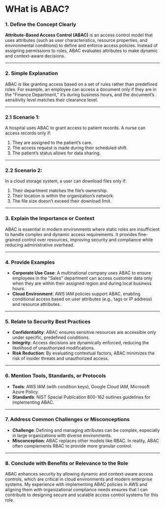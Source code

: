 # WHat is ABAC?

### 1. Define the Concept Clearly  
**Attribute-Based Access Control (ABAC)** is an access control model that uses attributes (such as user characteristics, resource properties, and environmental conditions) to define and enforce access policies. Instead of assigning permissions to roles, ABAC evaluates attributes to make dynamic and context-aware decisions.

---

### 2. Simple Explanation  
ABAC is like granting access based on a set of rules rather than predefined roles. For example, an employee can access a document only if they are in the "Finance Department," it’s during business hours, and the document’s sensitivity level matches their clearance level.

---

### 2.1 Scenario 1:  
A hospital uses ABAC to grant access to patient records. A nurse can access records only if:  
1. They are assigned to the patient’s care.  
2. The access request is made during their scheduled shift.  
3. The patient’s status allows for data sharing.

---

### 2.2 Scenario 2:  
In a cloud storage system, a user can download files only if:  
1. Their department matches the file’s ownership.  
2. Their location is within the organization’s network.  
3. The file size doesn’t exceed their download limit.

---

### 3. Explain the Importance or Context  
ABAC is essential in modern environments where static roles are insufficient to handle complex and dynamic access requirements. It provides fine-grained control over resources, improving security and compliance while reducing administrative overhead. 

---

### 4. Provide Examples  
- **Corporate Use Case**: A multinational company uses ABAC to ensure employees in the "Sales" department can access customer data only when they are within their assigned region and during local business hours.  
- **Cloud Environment**: AWS IAM policies support ABAC, enabling conditional access based on user attributes (e.g., tags or IP address) and resource attributes.

---

### 5. Relate to Security Best Practices  
- **Confidentiality**: ABAC ensures sensitive resources are accessible only under specific, predefined conditions.  
- **Integrity**: Access decisions are dynamically enforced, reducing the likelihood of unauthorized modifications.  
- **Risk Reduction**: By evaluating contextual factors, ABAC minimizes the risk of insider threats and unauthorized access.

---

### 6. Mention Tools, Standards, or Protocols  
- **Tools**: AWS IAM (with condition keys), Google Cloud IAM, Microsoft Azure Policy.  
- **Standards**: NIST Special Publication 800-162 outlines guidelines for implementing ABAC.  

---

### 7. Address Common Challenges or Misconceptions  
- **Challenge**: Defining and managing attributes can be complex, especially in large organizations with diverse environments.  
- **Misconception**: ABAC replaces other models like RBAC. In reality, ABAC often complements RBAC to provide more granular control.

---

### 8. Conclude with Benefits or Relevance to the Role  
ABAC enhances security by allowing dynamic and context-aware access controls, which are critical in cloud environments and modern enterprise systems. My experience with implementing ABAC policies in AWS and aligning them with organizational compliance needs ensures that I can contribute to designing secure and scalable access control systems for this role.
